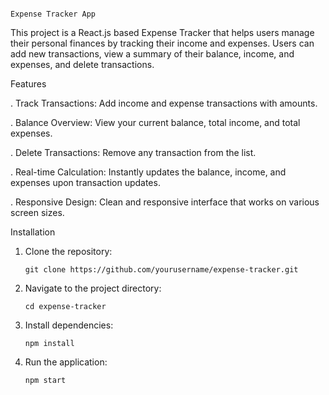                                                                                    Expense Tracker App

This project is a React.js based Expense Tracker that helps users manage their personal finances by tracking their income and expenses. Users can add new transactions, view a summary of their balance, income, and expenses, and delete transactions.

Features

. Track Transactions: Add income and expense transactions with amounts.

. Balance Overview: View your current balance, total income, and total expenses.

. Delete Transactions: Remove any transaction from the list.

. Real-time Calculation: Instantly updates the balance, income, and expenses upon transaction 
   updates.
   
.  Responsive Design: Clean and responsive interface that works on various screen sizes.

Installation
1. Clone the repository:

       git clone https://github.com/yourusername/expense-tracker.git
   
2. Navigate to the project directory:

       cd expense-tracker

3. Install dependencies:

       npm install
   
5. Run the application:

       npm start

